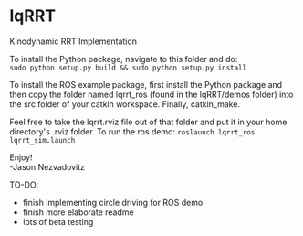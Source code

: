 # lqRRT
Kinodynamic RRT Implementation

To install the Python package, navigate to this folder and do:  
`sudo python setup.py build && sudo python setup.py install`

To install the ROS example package, first install the Python package and then copy the folder named lqrrt_ros (found in the lqRRT/demos folder) into the src folder of your catkin workspace. Finally, catkin_make.

Feel free to take the lqrrt.rviz file out of that folder and put it in your home directory's .rviz folder. To run the ros demo: `roslaunch lqrrt_ros lqrrt_sim.launch`

Enjoy!  
-Jason Nezvadovitz


TO-DO: 
- finish implementing circle driving for ROS demo
- finish more elaborate readme
- lots of beta testing
